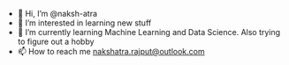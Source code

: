 - 👋 Hi, I’m @naksh-atra
- 👀 I’m interested in learning new stuff
- 🌱 I’m currently learning Machine Learning and Data Science. Also trying to figure out a hobby
- 📫 How to reach me nakshatra.rajput@outlook.com

<!---
naksh-atra/naksh-atra is a ✨ special ✨ repository because its `README.md` (this file) appears on your GitHub profile.
You can click the Preview link to take a look at your changes.
--->
